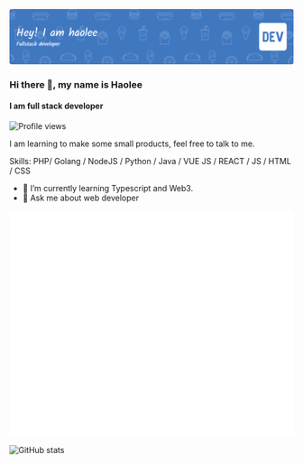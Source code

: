 ![Header](./github-header-image-1.png)
### Hi there 👋, my name is Haolee
#### I am full stack developer

![Profile views](https://gpvc.arturio.dev/bithaolee)  

I am learning to make some small products, feel free to talk to me.

Skills: PHP/ Golang / NodeJS / Python / Java / VUE JS / REACT / JS / HTML / CSS

- 🌱 I’m currently learning Typescript and Web3. 
- 💬 Ask me about web developer 

![Metrics](/github-metrics.svg)


![GitHub stats](https://github-readme-stats.vercel.app/api?username=bithaolee&show_icons=true&count_private=true)  






